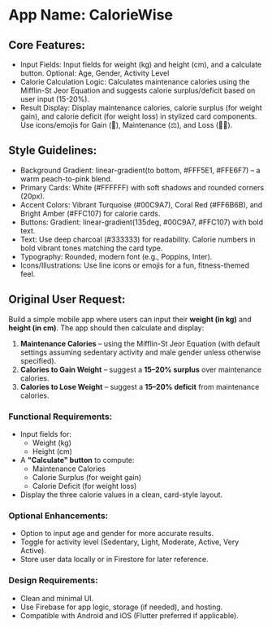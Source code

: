 # **App Name**: CalorieWise

## Core Features:

- Input Fields: Input fields for weight (kg) and height (cm), and a calculate button. Optional: Age, Gender, Activity Level
- Calorie Calculation Logic: Calculates maintenance calories using the Mifflin-St Jeor Equation and suggests calorie surplus/deficit based on user input (15-20%).
- Result Display: Display maintenance calories, calorie surplus (for weight gain), and calorie deficit (for weight loss) in stylized card components. Use icons/emojis for Gain (🍔), Maintenance (⚖️), and Loss (🏃‍♂️).

## Style Guidelines:

- Background Gradient: linear-gradient(to bottom, #FFF5E1, #FFE6F7) – a warm peach-to-pink blend.
- Primary Cards: White (#FFFFFF) with soft shadows and rounded corners (20px).
- Accent Colors: Vibrant Turquoise (#00C9A7), Coral Red (#FF6B6B), and Bright Amber (#FFC107) for calorie cards.
- Buttons: Gradient: linear-gradient(135deg, #00C9A7, #FFC107) with bold text.
- Text: Use deep charcoal (#333333) for readability. Calorie numbers in bold vibrant tones matching the card type.
- Typography: Rounded, modern font (e.g., Poppins, Inter).
- Icons/Illustrations: Use line icons or emojis for a fun, fitness-themed feel.

## Original User Request:
Build a simple mobile app where users can input their **weight (in kg)** and **height (in cm)**. The app should then calculate and display:

1. **Maintenance Calories** – using the Mifflin-St Jeor Equation (with default settings assuming sedentary activity and male gender unless otherwise specified).
2. **Calories to Gain Weight** – suggest a **15–20% surplus** over maintenance calories.
3. **Calories to Lose Weight** – suggest a **15–20% deficit** from maintenance calories.

### Functional Requirements:
- Input fields for:
  - Weight (kg)
  - Height (cm)
- A **"Calculate" button** to compute:
  - Maintenance Calories
  - Calorie Surplus (for weight gain)
  - Calorie Deficit (for weight loss)
- Display the three calorie values in a clean, card-style layout.

### Optional Enhancements:
- Option to input age and gender for more accurate results.
- Toggle for activity level (Sedentary, Light, Moderate, Active, Very Active).
- Store user data locally or in Firestore for later reference.

### Design Requirements:
- Clean and minimal UI.
- Use Firebase for app logic, storage (if needed), and hosting.
- Compatible with Android and iOS (Flutter preferred if applicable).
  